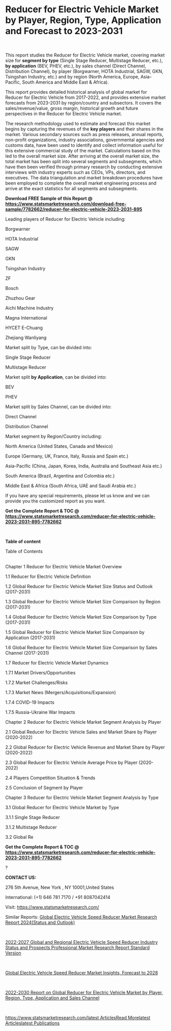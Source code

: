 <h1>Reducer for Electric Vehicle Market by Player, Region, Type, Application and Forecast to 2023-2031</h1><br/><p>This report studies the Reducer for Electric Vehicle market, covering market size for <strong>segment by type</strong> (Single Stage Reducer, Multistage Reducer, etc.), <strong>by application</strong> (BEV, PHEV, etc.), by sales channel (Direct Channel, Distribution Channel), by player (Borgwarner, HOTA Industrial, SAGW, GKN, Tsingshan Industry, etc.) and by region (North America, Europe, Asia-Pacific, South America and Middle East & Africa).</p>
 
 
 
 <p>This report provides detailed historical analysis of global market for Reducer for Electric Vehicle from 2017-2022, and provides extensive market forecasts from 2023-2031 by region/country and subsectors. It covers the sales/revenue/value, gross margin, historical growth and future perspectives in the Reducer for Electric Vehicle market.</p>
 
 
 
 <p>The research methodology used to estimate and forecast this market begins by capturing the revenues of the <strong>key players</strong> and their shares in the market. Various secondary sources such as press releases, annual reports, non-profit organizations, industry associations, governmental agencies and customs data, have been used to identify and collect information useful for this extensive commercial study of the market. Calculations based on this led to the overall market size. After arriving at the overall market size, the total market has been split into several segments and subsegments, which have then been verified through primary research by conducting extensive interviews with industry experts such as CEOs, VPs, directors, and executives. The data triangulation and market breakdown procedures have been employed to complete the overall market engineering process and arrive at the exact statistics for all segments and subsegments.</p>
 
 
 
 <p><strong>Download FREE Sample of this Report @ <a href="https://www.statsmarketresearch.com/download-free-sample/7782662/reducer-for-electric-vehicle-2023-2031-895">https://www.statsmarketresearch.com/download-free-sample/7782662/reducer-for-electric-vehicle-2023-2031-895</a></strong></p>
 
 
 
 <p>Leading players of Reducer for Electric Vehicle including:</p>
 
 
 
 <p>Borgwarner</p>
 
 
 
 <p>HOTA Industrial</p>
 
 
 
 <p>SAGW</p>
 
 
 
 <p>GKN</p>
 
 
 
 <p>Tsingshan Industry</p>
 
 
 
 <p>ZF</p>
 
 
 
 <p>Bosch</p>
 
 
 
 <p>Zhuzhou Gear</p>
 
 
 
 <p>Aichi Machine Industry</p>
 
 
 
 <p>Magna International</p>
 
 
 
 <p>HYCET E-Chuang</p>
 
 
 
 <p>Zhejiang Wanliyang</p>
 
 
 
 <p>Market split by Type, can be divided into:</p>
 
 
 
 <p>Single Stage Reducer</p>
 
 
 
 <p>Multistage Reducer</p>
 
 
 
 <p>Market split <strong>by Application</strong>, can be divided into:</p>
 
 
 
 <p>BEV</p>
 
 
 
 <p>PHEV</p>
 
 
 
 <p>Market split by Sales Channel, can be divided into:</p>
 
 
 
 <p>Direct Channel</p>
 
 
 
 <p>Distribution Channel</p>
 
 
 
 <p>Market segment by Region/Country including:</p>
 
 
 
 <p>North America (United States, Canada and Mexico)</p>
 
 
 
 <p>Europe (Germany, UK, France, Italy, Russia and Spain etc.)</p>
 
 
 
 <p>Asia-Pacific (China, Japan, Korea, India, Australia and Southeast Asia etc.)</p>
 
 
 
 <p>South America (Brazil, Argentina and Colombia etc.)</p>
 
 
 
 <p>Middle East & Africa (South Africa, UAE and Saudi Arabia etc.)</p>
 
 
 
 <p>If you have any special requirements, please let us know and we can provide you the customized report as you want.</p>
 
 
 
 <div><b>Get the Complete Report & TOC @ <a href="https://www.statsmarketresearch.com/reducer-for-electric-vehicle-2023-2031-895-7782662">https://www.statsmarketresearch.com/reducer-for-electric-vehicle-2023-2031-895-7782662</a></b></div>
 
 
 
 <p><br />
 
 <b>Table of content</b></p>
 
 
 
 <p>Table of Contents<br />
 
 <br />
 
 Chapter 1 Reducer for Electric Vehicle Market Overview<br />
 
 1.1 Reducer for Electric Vehicle Definition<br />
 
 1.2 Global Reducer for Electric Vehicle Market Size Status and Outlook (2017-2031)<br />
 
 1.3 Global Reducer for Electric Vehicle Market Size Comparison by Region (2017-2031)<br />
 
 1.4 Global Reducer for Electric Vehicle Market Size Comparison by Type (2017-2031)<br />
 
 1.5 Global Reducer for Electric Vehicle Market Size Comparison by Application (2017-2031)<br />
 
 1.6 Global Reducer for Electric Vehicle Market Size Comparison by Sales Channel (2017-2031)<br />
 
 1.7 Reducer for Electric Vehicle Market Dynamics<br />
 
 1.7.1 Market Drivers/Opportunities<br />
 
 1.7.2 Market Challenges/Risks<br />
 
 1.7.3 Market News (Mergers/Acquisitions/Expansion)<br />
 
 1.7.4 COVID-19 Impacts<br />
 
 1.7.5 Russia-Ukraine War Impacts<br />
 
 Chapter 2 Reducer for Electric Vehicle Market Segment Analysis by Player<br />
 
 2.1 Global Reducer for Electric Vehicle Sales and Market Share by Player (2020-2022)<br />
 
 2.2 Global Reducer for Electric Vehicle Revenue and Market Share by Player (2020-2022)<br />
 
 2.3 Global Reducer for Electric Vehicle Average Price by Player (2020-2022)<br />
 
 2.4 Players Competition Situation & Trends<br />
 
 2.5 Conclusion of Segment by Player<br />
 
 Chapter 3 Reducer for Electric Vehicle Market Segment Analysis by Type<br />
 
 3.1 Global Reducer for Electric Vehicle Market by Type<br />
 
 3.1.1 Single Stage Reducer<br />
 
 3.1.2 Multistage Reducer<br />
 
 3.2 Global Re</p>
 
 
 
 <div><b>Get the Complete Report & TOC @ <a href="https://www.statsmarketresearch.com/reducer-for-electric-vehicle-2023-2031-895-7782662">https://www.statsmarketresearch.com/reducer-for-electric-vehicle-2023-2031-895-7782662</a></b></div>
 
 
 
 <p>? </p>
 
 
 
 <p><b>CONTACT US:</b><br />
 
 276 5th Avenue, New York , NY 10001,United States<br />
 
 International: (+1) 646 781 7170 / +91 8087042414<br />
 
 Visit: <a href="https://www.statsmarketresearch.com/">https://www.statsmarketresearch.com/</a><br />
 
 Similar Reports: <a href="https://www.statsmarketresearch.com/reducer-for-electric-vehicle-2023-2031-895-7782662">Global Electric Vehicle Speed Reducer Market Research Report 2024(Status and Outlook)</a><br />
 
 <br />
 
 <a href="https://www.statsmarketresearch.com/reducer-for-electric-vehicle-2023-2031-895-7782662">2022-2027 Global and Regional Electric Vehicle Speed Reducer Industry Status and Prospects Professional Market Research Report Standard Version</a><br />
 
 <br />
 
 <a href="https://www.statsmarketresearch.com/reducer-for-electric-vehicle-2023-2031-895-7782662">Global Electric Vehicle Speed Reducer Market Insights, Forecast to 2028</a><br />
 
 <br />
 
 <a href="https://www.statsmarketresearch.com/reducer-for-electric-vehicle-2023-2031-895-7782662">2022-2030 Report on Global Reducer for Electric Vehicle Market by Player, Region, Type, Application and Sales Channel</a><br />
 
 <br />
 
 <a href="https://gyeongbokgung.com">https://www.statsmarketresearch.com/</a><a href="https://hallyeomaritime.com">latest Articles</a><a href="https://jingwansa.com">Read More</a><a href="https://nguoiviet.jp/">latest Articles</a><a href="https://www.intelmarketresearch.com/">latest Publications</a></p>